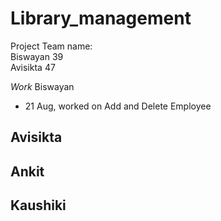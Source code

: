 # Library_management
Project Team name:<br>
Biswayan 39 <br>
Avisikta 47 <br>


*Work*
Biswayan
- 21 Aug, worked on Add and Delete Employee 

Avisikta
- 

Ankit
- 

Kaushiki
- 

